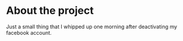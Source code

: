 # About the project

Just a small thing that I whipped up one morning after deactivating my facebook account.
